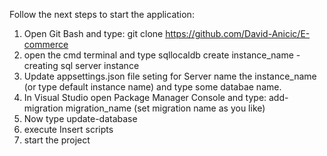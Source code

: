 Follow the next steps to start the application:
 1) Open Git Bash and type: git clone https://github.com/David-Anicic/E-commerce
 2) open the cmd terminal and type sqllocaldb create instance_name - creating sql server instance
 3) Update appsettings.json file seting for Server name the instance_name (or type default instance name) and type some databae name.
 4) In Visual Studio open Package Manager Console and type: add-migration migration_name (set migration name as you like)
 5) Now type update-database
 6) execute Insert scripts
 7) start the project
